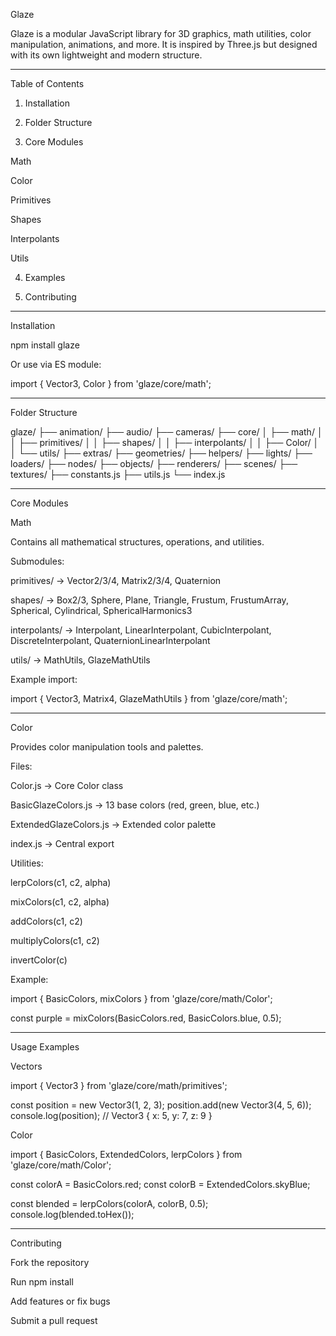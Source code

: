 Glaze

Glaze is a modular JavaScript library for 3D graphics, math utilities, color manipulation, animations, and more. It is inspired by Three.js but designed with its own lightweight and modern structure.


---

Table of Contents

1. Installation


2. Folder Structure


3. Core Modules

Math

Color

Primitives

Shapes

Interpolants

Utils



4. Examples


5. Contributing




---

Installation

npm install glaze

Or use via ES module:

import { Vector3, Color } from 'glaze/core/math';


---

Folder Structure

glaze/
├── animation/
├── audio/
├── cameras/
├── core/
│   ├── math/
│   │   ├── primitives/
│   │   ├── shapes/
│   │   ├── interpolants/
│   │   ├── Color/
│   │   └── utils/
├── extras/
├── geometries/
├── helpers/
├── lights/
├── loaders/
├── nodes/
├── objects/
├── renderers/
├── scenes/
├── textures/
├── constants.js
├── utils.js
└── index.js


---

Core Modules

Math

Contains all mathematical structures, operations, and utilities.

Submodules:

primitives/ → Vector2/3/4, Matrix2/3/4, Quaternion

shapes/ → Box2/3, Sphere, Plane, Triangle, Frustum, FrustumArray, Spherical, Cylindrical, SphericalHarmonics3

interpolants/ → Interpolant, LinearInterpolant, CubicInterpolant, DiscreteInterpolant, QuaternionLinearInterpolant

utils/ → MathUtils, GlazeMathUtils


Example import:

import { Vector3, Matrix4, GlazeMathUtils } from 'glaze/core/math';


---

Color

Provides color manipulation tools and palettes.

Files:

Color.js → Core Color class

BasicGlazeColors.js → 13 base colors (red, green, blue, etc.)

ExtendedGlazeColors.js → Extended color palette

index.js → Central export


Utilities:

lerpColors(c1, c2, alpha)

mixColors(c1, c2, alpha)

addColors(c1, c2)

multiplyColors(c1, c2)

invertColor(c)


Example:

import { BasicColors, mixColors } from 'glaze/core/math/Color';

const purple = mixColors(BasicColors.red, BasicColors.blue, 0.5);


---

Usage Examples

Vectors

import { Vector3 } from 'glaze/core/math/primitives';

const position = new Vector3(1, 2, 3);
position.add(new Vector3(4, 5, 6));
console.log(position); // Vector3 { x: 5, y: 7, z: 9 }

Color

import { BasicColors, ExtendedColors, lerpColors } from 'glaze/core/math/Color';

const colorA = BasicColors.red;
const colorB = ExtendedColors.skyBlue;

const blended = lerpColors(colorA, colorB, 0.5);
console.log(blended.toHex());


---

Contributing

Fork the repository

Run npm install

Add features or fix bugs

Submit a pull request

